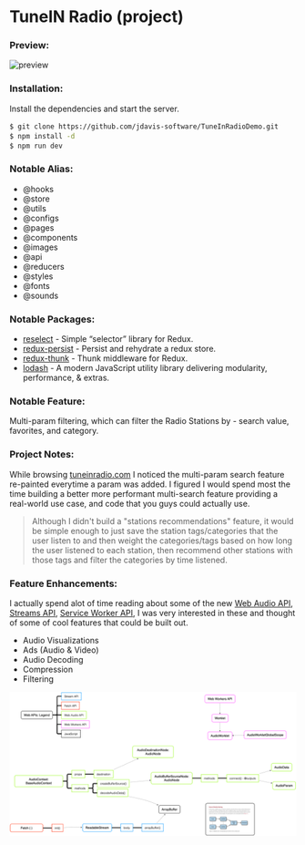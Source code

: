 # TuneIN Radio (project)

### Preview:
![preview](app/core/images/tuneinradioapp.gif)

### Installation:

Install the dependencies and start the server.

```sh
$ git clone https://github.com/jdavis-software/TuneInRadioDemo.git
$ npm install -d
$ npm run dev
```

### Notable Alias:

* @hooks
* @store
* @utils
* @configs
* @pages
* @components
* @images
* @api
* @reducers
* @styles
* @fonts
* @sounds

### Notable Packages:

* [reselect] - Simple “selector” library for Redux.
* [redux-persist] - Persist and rehydrate a redux store.
* [redux-thunk] - Thunk middleware for Redux.
* [lodash] - A modern JavaScript utility library delivering modularity, performance, & extras.

### Notable Feature:

Multi-param filtering, which can filter the Radio Stations by - search value, favorites, and category. 

### Project Notes:

While browsing [tuneinradio.com] I noticed the multi-param search feature re-painted everytime a param was added. I figured I would spend most the time building a better more performant multi-search feature providing a real-world use case, and code that you guys could actually use.

>Although I didn't build a "stations recommendations" feature, it would be simple enough to just save the station tags/categories that the user listen to and then weight the categories/tags based on how long the user listened to each station, then recommend other stations with those tags and filter the categories by time listened.

### Feature Enhancements:

I actually spend alot of time reading about some of the new [Web Audio API], [Streams API], [Service Worker API], I was very interested in these and thought of some of cool features that could be built out.

- Audio Visualizations
- Ads (Audio & Video)
- Audio Decoding 
- Compression
- Filtering

![enhancements](app/core/images/graph.png)



[reselect]: <https://github.com/reduxjs/reselect>
[redux-persist]: <https://github.com/rt2zz/redux-persist>
[redux-thunk]: <https://github.com/reduxjs/redux-thunk>
[lodash]: <https://github.com/lodash/lodash>
[tuneinradio.com]: <https://tunein.com/radio/home/> 
[Web Audio API]: <https://developer.mozilla.org/en-US/docs/Web/API/Web_Audio_API>
[Streams API]: <https://developer.mozilla.org/en-US/docs/Web/API/Streams_API>
[Service Worker API]: <https://developer.mozilla.org/en-US/docs/Web/API/Service_Worker_API>

